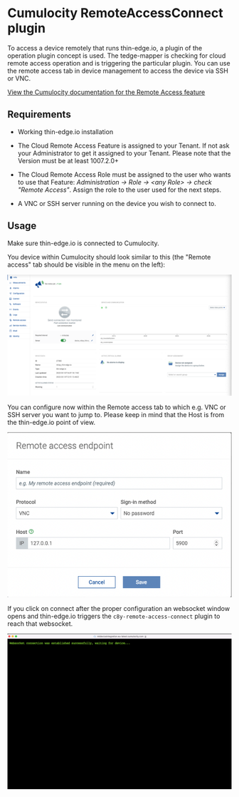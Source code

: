 # Cumulocity RemoteAccessConnect plugin

To access a device remotely that runs thin-edge.io, a plugin of the operation plugin concept is used. The tedge-mapper is checking for cloud remote access operation and is triggering the particular plugin. You can use the remote access tab in device management to access the device via SSH or VNC.

[View the Cumulocity documentation for the Remote Access feature](https://cumulocity.com/guides/cloud-remote-access/using-cloud-remote-access/)

## Requirements

- Working thin-edge.io installation

- The Cloud Remote Access Feature is assigned to your Tenant. If not ask your Administrator to get it assigned to your Tenant. Please note that the Version must be at least 1007.2.0+

- The Cloud Remote Access Role must be assigned to the user who wants to use that Feature: <em>Administration &rarr; Role &rarr; &lt;any Role&gt; &rarr; check "Remote Access"</em>. Assign the role to the user used for the next steps.

- A VNC or SSH server running on the device you wish to connect to.


## Usage

Make sure thin-edge.io is connected to Cumulocity.

You device within Cumulocity should look similar to this (the "Remote access" tab should be visible in the menu on the left):

![c8y-remote-access_dm.png](../../images/c8y-remote-access_dm.png)

You can configure now within the Remote access tab to which e.g. VNC or SSH server you want to jump to. Please keep in mind that the Host is from the thin-edge.io point of view.

![c8y-remote-access_endpoint.png](../../images/c8y-remote-access_endpoint.png)

If you click on connect after the proper configuration an websocket window opens and thin-edge.io triggers the <code>c8y-remote-access-connect</code> plugin to reach that websocket.

![c8y-remote-access_websocket.png](../../images/c8y-remote-access_websocket.png)
